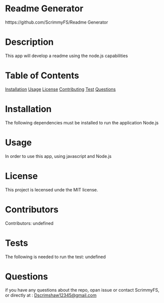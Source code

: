 
# Readme Generator
htttps://github.com/ScrimmyFS/Readme Generator
# Description
This app will develop a readme using the node.js capabilities
# Table of Contents
[Installation](#installation)
[Usage](#usage)
[License](#license)
[Contributing](#contribution)
[Test](#test)
[Questions](#questions)
# Installation
The following dependencies must be installed to run the application Node.js
# Usage
In order to use this app, using javascript and Node.js
# License
This project is lecensed unde the MIT license.
# Contributors
Contributors: undefined
# Tests
The following is needed to run the test: undefined
# Questions
if you have any questions about the repo, opan issue or contact ScrimmyFS, or directly at : Dscrimshaw12345@gmail.com

